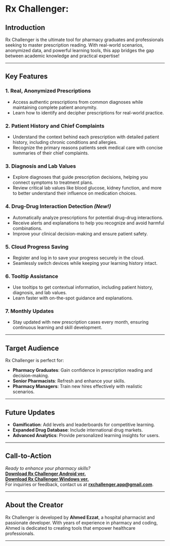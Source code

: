 # Rx Challenger:

## **Introduction**
Rx Challenger is the ultimate tool for pharmacy graduates and professionals seeking to master prescription reading. With real-world scenarios, anonymized data, and powerful learning tools, this app bridges the gap between academic knowledge and practical expertise!

---

## **Key Features**

### **1. Real, Anonymized Prescriptions**
- Access authentic prescriptions from common diagnoses while maintaining complete patient anonymity.
- Learn how to identify and decipher prescriptions for real-world practice.

### **2. Patient History and Chief Complaints**
- Understand the context behind each prescription with detailed patient history, including chronic conditions and allergies.
- Recognize the primary reasons patients seek medical care with concise summaries of their chief complaints.

### **3. Diagnosis and Lab Values**
- Explore diagnoses that guide prescription decisions, helping you connect symptoms to treatment plans.
- Review critical lab values like blood glucose, kidney function, and more to better understand their influence on medication choices.

### **4. Drug-Drug Interaction Detection** *(New!)*
- Automatically analyze prescriptions for potential drug-drug interactions.
- Receive alerts and explanations to help you recognize and avoid harmful combinations.
- Improve your clinical decision-making and ensure patient safety.

### **5. Cloud Progress Saving**
- Register and log in to save your progress securely in the cloud.
- Seamlessly switch devices while keeping your learning history intact.

### **6. Tooltip Assistance**
- Use tooltips to get contextual information, including patient history, diagnosis, and lab values.
- Learn faster with on-the-spot guidance and explanations.

### **7. Monthly Updates**
- Stay updated with new prescription cases every month, ensuring continuous learning and skill development.

---

## **Target Audience**
Rx Challenger is perfect for:
- **Pharmacy Graduates**: Gain confidence in prescription reading and decision-making.
- **Senior Pharmacists**: Refresh and enhance your skills.
- **Pharmacy Managers**: Train new hires effectively with realistic scenarios.

---

## **Future Updates**
- **Gamification**: Add levels and leaderboards for competitive learning.
- **Expanded Drug Database**: Include international drug markets.
- **Advanced Analytics**: Provide personalized learning insights for users.

---

## **Call-to-Action**
*Ready to enhance your pharmacy skills?*  
**[Download Rx Challenger Android ver.](https://play.google.com/store/apps/details?id=com.pharmacycafe.goodrx&pcampaignid=web_share)**  
**[Download Rx Challenger Windows ver.]([https://play.google.com/store/apps/details?id=com.pharmacycafe.goodrx&pcampaignid=web_share](https://github.com/rxchallenger/rxchallenger.github.io/raw/6190c6b760deca3a654f4ebdcc6cc895949a5908/download/rxchallenger.exe))**  
For inquiries or feedback, contact us at **rxchallenger.app@gmail.com**.

---

## **About the Creator**
Rx Challenger is developed by **Ahmed Ezzat**, a hospital pharmacist and passionate developer. With years of experience in pharmacy and coding, Ahmed is dedicated to creating tools that empower healthcare professionals.

---

